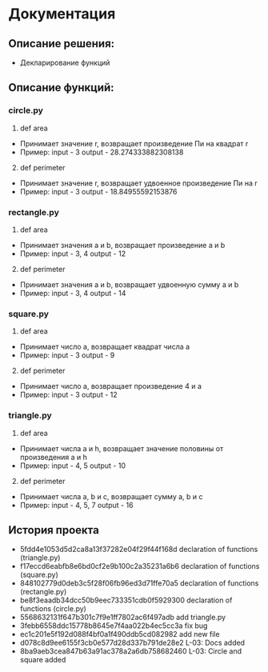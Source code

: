 # Документация
## Описание решения:
- Декларирование функций
## Описание функций:
### circle.py
1. def area
- Принимает значение r, возвращает произведение Пи на квадрат r
- Пример: input - 3		output - 28.274333882308138
2. def perimeter
- Принимает значение r, возвращает удвоенное произведение Пи на r
- Пример: input - 3		output - 18.84955592153876
### rectangle.py
1. def area
- Принимает значения a и b, возвращает произведение a и b
- Пример: input - 3, 4		output - 12
2. def perimeter
- Принимает значения a и b, возвращает удвоенную сумму a и b
- Пример: input - 3, 4		output - 14
### square.py
1. def area
- Принимает число a, возвращает квадрат числа a
- Пример: input - 3		output - 9
2. def perimeter
- Принимает число a, возвращает произведение 4 и a
- Пример: input - 3		output - 12
### triangle.py
1. def area
- Принимает числа a и h, возвращает значение половины от произведения a и h
- Пример: input - 4, 5		output - 10
2. def perimeter
- Принимает числа a, b и c, возвращает сумму a, b и c
- Пример: input - 4, 5, 7	output - 16
## История проекта
* 5fdd4e1053d5d2ca8a13f37282e04f29f44f168d declaration of functions (triangle.py)
* f17eccd6eabfb8e6bd0cf2e9b100c2a35231a6b6 declaration of functions (square.py)
* 848102779d0deb3c5f28f06fb96ed3d71ffe70a5 declaration of functions (rectangle.py)
* be8f3eaadb34dcc50b9eec733351cdb0f5929300 declaration of functions (circle.py)
* 5568632131f647b301c7f9e1ff7802ac6f497adb add triangle.py
* 3febb6558ddc15778b8645e7f4aa022b4ec5cc3a fix bug
* ec1c201e5f192d088f4bf0a1f490ddb5cd082982 add new file
* d078c8d9ee6155f3cb0e577d28d337b791de28e2 L-03: Docs added
* 8ba9aeb3cea847b63a91ac378a2a6db758682460 L-03: Circle and square added











